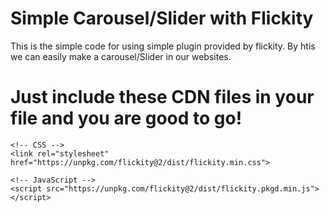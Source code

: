 # Simple Carousel/Slider with Flickity
This is the simple code for using simple plugin provided by flickity. By htis we can easily make a carousel/Slider in our websites.

# Just include these CDN files in your file and you are good to go!
```
<!-- CSS -->
<link rel="stylesheet" href="https://unpkg.com/flickity@2/dist/flickity.min.css">

<!-- JavaScript -->
<script src="https://unpkg.com/flickity@2/dist/flickity.pkgd.min.js"></script>

```
